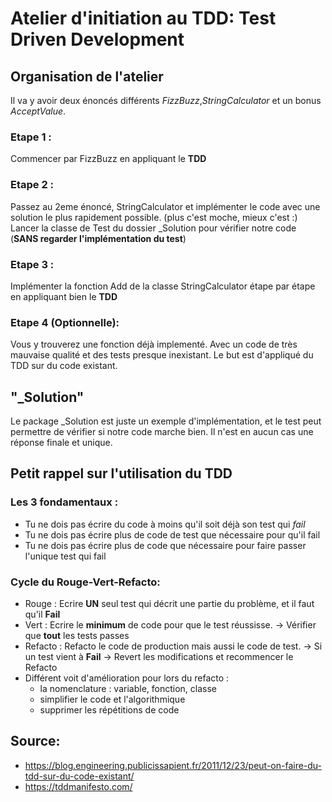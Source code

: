# Atelier d'initiation au TDD: Test Driven Development 

## Organisation de l'atelier 
Il va y avoir deux énoncés différents *FizzBuzz*,*StringCalculator* et un bonus *AcceptValue*.

### Etape 1 : 
Commencer par FizzBuzz en appliquant le **TDD** 

### Etape 2 : 
Passez au 2eme énoncé,
StringCalculator et implémenter le code avec une solution le plus rapidement possible. (plus c'est moche, mieux c'est :)
Lancer la classe de Test du dossier _Solution pour vérifier notre code (**SANS regarder l'implémentation du test**)

### Etape 3 :
Implémenter la fonction Add de la classe StringCalculator étape par étape en appliquant bien le **TDD**

### Etape 4 (Optionnelle):
Vous y trouverez une fonction déjà implementé. 
Avec un code de très mauvaise qualité et des tests presque inexistant.
Le but est d'appliqué du TDD sur du code existant.

## "_Solution"
Le package _Solution est juste un exemple d'implémentation, et le test peut permettre de vérifier si notre 
code marche bien. Il n'est en aucun cas une réponse finale et unique. 


## Petit rappel sur l'utilisation du TDD

### Les 3 fondamentaux : 
 - Tu ne dois pas écrire du code à moins qu'il soit déjà son test qui *fail*
 - Tu ne dois pas écrire plus de code de test que nécessaire pour qu'il fail
 - Tu ne dois pas écrire plus de code que nécessaire pour faire passer l'unique test qui fail

### Cycle du Rouge-Vert-Refacto:
 - Rouge : Ecrire **UN** seul test qui décrit une partie du problème, et il faut qu'il **Fail**
 - Vert : Ecrire le **minimum** de code pour que le test réussisse. -> Vérifier que **tout** les tests passes
 - Refacto : Refacto le code de production mais aussi le code de test. -> Si un test vient à **Fail** 
-> Revert les modifications et recommencer le Refacto
 - Différent voit d'amélioration pour lors du refacto :
   - la nomenclature : variable, fonction, classe
   - simplifier le code et l'algorithmique
   - supprimer les répétitions de code



## Source:
 - https://blog.engineering.publicissapient.fr/2011/12/23/peut-on-faire-du-tdd-sur-du-code-existant/
 - https://tddmanifesto.com/
